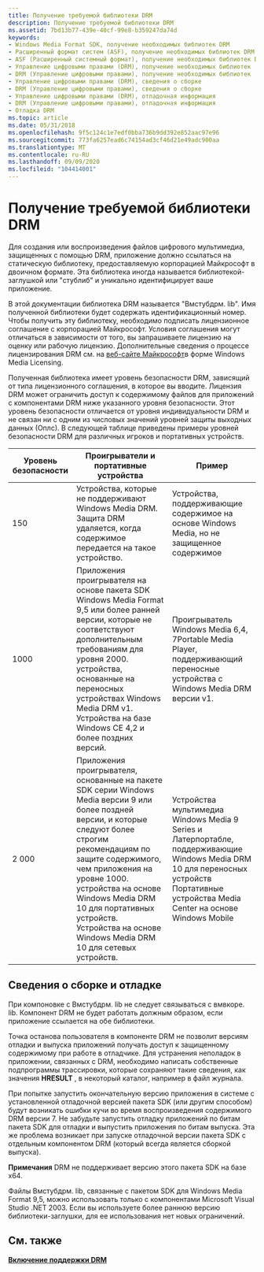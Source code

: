 ```yaml
---
title: Получение требуемой библиотеки DRM
description: Получение требуемой библиотеки DRM
ms.assetid: 7bd13b77-439e-40cf-99e8-b359247da74d
keywords:
- Windows Media Format SDK, получение необходимых библиотек DRM
- Расширенный формат систем (ASF), получение необходимых библиотек DRM
- ASF (Расширенный системный формат), получение необходимых библиотек DRM
- Управление цифровыми правами (DRM), получение необходимых библиотек
- DRM (Управление цифровыми правами), получение необходимых библиотек
- Управление цифровыми правами (DRM), сведения о сборке
- DRM (Управление цифровыми правами), сведения о сборке
- Управление цифровыми правами (DRM), отладочная информация
- DRM (Управление цифровыми правами), отладочная информация
- Отладка DRM
ms.topic: article
ms.date: 05/31/2018
ms.openlocfilehash: 9f5c124c1e7edf0bba736b9dd392e852aac97e96
ms.sourcegitcommit: 773fa6257ead6c74154ad3cf46d21e49adc900aa
ms.translationtype: MT
ms.contentlocale: ru-RU
ms.lasthandoff: 09/09/2020
ms.locfileid: "104414001"
---
```

# <a name="obtaining-the-required-drm-library"></a>Получение требуемой библиотеки DRM

Для создания или воспроизведения файлов цифрового мультимедиа, защищенных с помощью DRM, приложение должно ссылаться на статическую библиотеку, предоставляемую корпорацией Майкрософт в двоичном формате. Эта библиотека иногда называется библиотекой-заглушкой или "стублиб" и уникально идентифицирует ваше приложение.

В этой документации библиотека DRM называется "Вмстубдрм. lib". Имя полученной библиотеки будет содержать идентификационный номер. Чтобы получить эту библиотеку, необходимо подписать лицензионное соглашение с корпорацией Майкрософт. Условия соглашения могут отличаться в зависимости от того, вы запрашиваете лицензию на оценку или рабочую лицензию. Дополнительные сведения о процессе лицензирования DRM см. на [веб-сайте Майкрософт](https://www.microsoft.com/licensing/default)в форме Windows Media Licensing.

Полученная библиотека имеет уровень безопасности DRM, зависящий от типа лицензионного соглашения, в которое вы вводите. Лицензия DRM может ограничить доступ к содержимому файлов для приложений с компонентами DRM ниже указанного уровня безопасности. Этот уровень безопасности отличается от уровня индивидуальности DRM и не связан ни с одним из числовых значений уровней защиты выходных данных (Оплс). В следующей таблице приведены примеры уровней безопасности DRM для различных игроков и портативных устройств.



| Уровень безопасности | Проигрыватели и портативные устройства                                                                                                                                                                                                                                                                                                   | Пример                                                                                                                                                                                          |
|----------------|--------------------------------------------------------------------------------------------------------------------------------------------------------------------------------------------------------------------------------------------------------------------------------------------------------------------------------|--------------------------------------------------------------------------------------------------------------------------------------------------------------------------------------------------|
| 150            | Устройства, которые не поддерживают Windows Media DRM. Защита DRM удаляется, когда содержимое передается на такое устройство.                                                                                                                                                                                                         | Устройства, поддерживающие содержимое на основе Windows Media, но не защищенное содержимое                                                                                                                       |
| 1000          | Приложения проигрывателя на основе пакета SDK Windows Media Format 9,5 или более ранней версии, которые не соответствуют дополнительным требованиям для уровня 2000. устройства, основанные на переносных устройствах Windows Media DRM v1.<br/> Устройства на базе Windows CE 4,2 и более поздних версий.<br/>                                                                       | Проигрыватель Windows Media 6,4, 7Portable Media Player, поддерживающий переносные устройства с Windows Media DRM версии v1.<br/>                                                             |
| 2 000          | Приложения проигрывателя, основанные на пакете SDK серии Windows Media версии 9 или более поздней версии, и которые следуют более строгим рекомендациям по защите содержимого, чем приложения на уровне 1000. устройства на основе Windows Media DRM 10 для портативных устройств.<br/> Устройства на основе Windows Media DRM 10 для сетевых устройств.<br/> | Устройства мультимедиа Windows Media 9 Series и Латерпортабле, поддерживающие Windows Media DRM 10 для переносных устройств<br/> Портативные устройства Media Center на основе Windows Mobile<br/> |



 

## <a name="build-and-debugging-information"></a>Сведения о сборке и отладке

При компоновке с Вмстубдрм. lib не следует связываться с вмвкоре. lib. Компонент DRM не будет работать должным образом, если приложение ссылается на обе библиотеки.

Точка останова пользователя в компоненте DRM не позволит версиям отладки и выпуска приложений получать доступ к защищенному содержимому при работе в отладчике. Для устранения неполадок в приложении, связанных с DRM, необходимо написать собственные подпрограммы трассировки, которые сохраняют такие сведения, как значения **HRESULT** , в некоторый каталог, например в файл журнала.

При попытке запустить окончательную версию приложения в системе с установленной отладочной версией пакета SDK (или другим способом) будут возникать ошибки кучи во время воспроизведения содержимого DRM версии 7. Не забудьте запустить отладку приложений по битам пакета SDK для отладки и выпустить приложения по битам выпуска. Эта же проблема возникает при запуске отладочной версии пакета SDK с отдельным компонентом DRM (который всегда является сборкой выпуска).

**Примечания** DRM не поддерживает версию этого пакета SDK на базе x64.

Файлы Вмстубдрм. lib, связанные с пакетом SDK для Windows Media Format 9,5, можно использовать только с компонентами Microsoft Visual Studio .NET 2003. Если вы используете более раннюю версию библиотеки-заглушки, для ее использования нет новых ограничений.

## <a name="related-topics"></a>См. также

<dl> <dt>

[**Включение поддержки DRM**](enabling-drm-support.md)
</dt> </dl>

 

 





